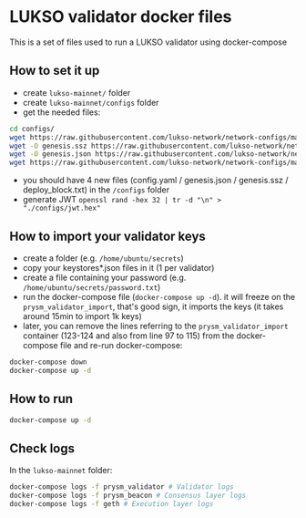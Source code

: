 # LUKSO validator docker files

This is a set of files used to run a LUKSO validator using docker-compose

## How to set it up

- create `lukso-mainnet/` folder
- create `lukso-mainnet/configs` folder
- get the needed files:

```bash
cd configs/
wget https://raw.githubusercontent.com/lukso-network/network-configs/main/mainnet/lighthouse/deploy_block.txt
wget -O genesis.ssz https://raw.githubusercontent.com/lukso-network/network-configs/main/mainnet/shared/genesis_42.ssz
wget -O genesis.json https://raw.githubusercontent.com/lukso-network/network-configs/main/mainnet/shared/genesis_42.json
wget https://raw.githubusercontent.com/lukso-network/network-configs/main/mainnet/shared/config.yaml
```

- you should have 4 new files (config.yaml / genesis.json / genesis.ssz / deploy_block.txt) in the `/configs` folder
- generate JWT `openssl rand -hex 32 | tr -d "\n" > "./configs/jwt.hex"`

## How to import your validator keys

- create a folder (e.g. `/home/ubuntu/secrets`)
- copy your keystores*.json files in it (1 per validator)
- create a file containing your password (e.g. `/home/ubuntu/secrets/password.txt`)
- run the docker-compose file (`docker-compose up -d`). it will freeze on the `prysm_validator_import`, that's good sign, it imports the keys (it takes around 15min to import 1k keys)
- later, you can remove the lines referring to the `prysm_validator_import` container (123-124 and also from line 97 to 115) from the docker-compose file and re-run docker-compose:

```bash
docker-compose down
docker-compose up -d
```

## How to run

```bash
docker-compose up -d
```

## Check logs

In the `lukso-mainnet` folder:
```bash
docker-compose logs -f prysm_validator # Validator logs
docker-compose logs -f prysm_beacon # Consensus layer logs
docker-compose logs -f geth # Execution layer logs
```